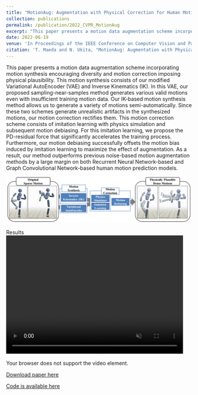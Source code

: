 ```yaml
---
title: "MotionAug: Augmentation with Physical Correction for Human Motion Prediction"
collection: publications
permalink: /publication/2022_CVPR_MotionAug
excerpt: "This paper presents a motion data augmentation scheme incorporating motion synthesis encouraging diversity and motion correction imposing physical plausibility." 
date: 2022-06-19
venue: 'In Proceedings of the IEEE Conference on Computer Vision and Pattern Recognition'
citation: 'T. Maeda and N. Ukita, "MotionAug: Augmentation with Physical Correction for Human Motion Prediction" CVPR2022'
---
```

This paper presents a motion data augmentation scheme incorporating motion synthesis encouraging diversity and motion correction imposing physical plausibility. This motion synthesis consists of our modified Variational AutoEncoder (VAE) and Inverse Kinematics (IK). In this VAE, our proposed sampling-near-samples method generates various valid motions even with insufficient training motion data. Our IK-based motion synthesis method allows us to generate a variety of motions semi-automatically. Since these two schemes generate unrealistic artifacts in the synthesized motions, our motion correction rectifies them. This motion correction scheme consists of imitation learning with physics simulation and subsequent motion debiasing. For this imitation learning, we propose the PD-residual force that significantly accelerates the training process. Furthermore, our motion debiasing successfully offsets the motion bias induced by imitation learning to maximize the effect of augmentation. As a result, our method outperforms previous noise-based motion augmentation methods by a large margin on both Recurrent Neural Network-based and Graph Convolutional Network-based human motion prediction models.

![Method Overview](/images/overview_MotionAug_cvpr2022.png)

Results
<video muted autoplay width="480" height="320" loop>
  <source src="/images/MotionAug_cvpr2022_resize.mp4" type="video/mp4">
  <p>Your browser does not support the video element.</p>
</video>

[Download paper here](https://arxiv.org/abs/2203.09116)

[Code is available here](https://github.com/meaten/MotionAug)